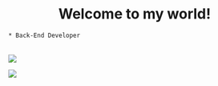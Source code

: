 <h1 align="center">Welcome to my world!</h1>

```
* Back-End Developer
```

<div style="display: inline_block"><br>
  <img src="https://skills.thijs.gg/icons?i=js,php,nodejs,java,python,mysql,mongodb,express,typescript,linux">
</div>

<p align="center">
<!-- <img src="https://github-readme-stats.vercel.app/api/top-langs/?username=M4rdokBinary&hide_border=true&bg_color=ffffff5f&langs_count=15&hide=jupyter%20notebook,html,c%2B%2B,php,shell,java&title_color=000" align="left"> -->
<img src="https://github-readme-stats.vercel.app/api/top-langs/?username=M4rdokBinary&hide_border=true&show_icons=true&title_color=ddd&icon_color=ddd&text_color=fff&bg_color=222&langs_count=11&hide=html" align="left">

